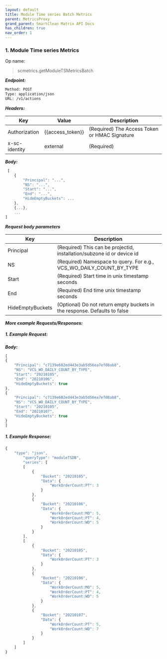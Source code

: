 ```yaml
---
layout: default
title: Module Time series Batch Metrics
parent: MetricsProxy
grand_parent: SmartClean Matrix API Docs
has_children: true
nav_order: 1
---
```


### 1. Module Time series Metrics

Op name:

> scmetrics.getModuleTSMetricsBatch


***Endpoint:***

```bash
Method: POST
Type: application/json
URL: /v1/actions
```

***Headers:***

| Key | Value | Description |
| --- | ------|-------------|
| Authorization | {{access_token}} | (Required) The Access Token or HMAC Signature |
| x-sc-identity | external | (Required) |


***Body:***

```js        
 [
    {
        "Principal": "...",
        "NS": "...",
        "Start": "...",
        "End": "...",
        "HideEmptyBuckets": ...
    },
    {...},
    ...
]
```

***Request body parameters***

| Key | Description |
| --- |-------------|
| Principal  | (Required) This can be projectid, installation/subzone id or device id |
| NS | (Required) Namespace to query. For e.g., VCS_WO_DAILY_COUNT_BY_TYPE |
| Start | (Required) Start time in unix timestamp seconds |
| End | (Required) End time unix timestamp seconds | 
| HideEmptyBuckets | (Optional) Do not return empty buckets in the response. Defaults to false |


***More example Requests/Responses:***

##### 1. Example Request:

***Body:***

```js
[
{
    "Principal": "c7139e602ed443e3ab5d56ea7ef08ab8",
    "NS": "VCS_WO_DAILY_COUNT_BY_TYPE",
    "Start": "20210105",
    "End": "20210106",
    "HideEmptyBuckets": true
},
{
    "Principal": "c7139e602ed443e3ab5d56ea7ef08ab8",
    "NS": "VCS_WO_DAILY_COUNT_BY_TYPE",
    "Start": "20210105",
    "End": "20210107",
    "HideEmptyBuckets": true
}
]
```

##### 1. Example Response:

```js
{
    "type": "json",
        "queryType": "moduleTSDB",
        "series": [
        [
            {
                "Bucket": "20210105",
                "Data": {
                    "WorkOrderCount:PT": 3
                }
            },
            {
                "Bucket": "20210106",
                "Data": {
                    "WorkOrderCount:MO": 5,
                    "WorkOrderCount:PT": 4,
                    "WorkOrderCount:WD": 5
                }
            }
        ],
        [
            {
                "Bucket": "20210105",
                "Data": {
                    "WorkOrderCount:PT": 3
                }
            },
            {
                "Bucket": "20210106",
                "Data": {
                    "WorkOrderCount:MO": 5,
                    "WorkOrderCount:PT": 4,
                    "WorkOrderCount:WD": 5
                }
            },
            {
                "Bucket": "20210107",
                "Data": {
                    "WorkOrderCount:PT": 5,
                    "WorkOrderCount:WD": 7
                }
            }
        ]
    ]
}
```

<br>